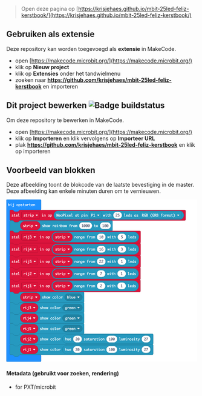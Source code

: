 
> Open deze pagina op [https://krisjehaes.github.io/mbit-25led-feliz-kerstbook/](https://krisjehaes.github.io/mbit-25led-feliz-kerstbook/)

## Gebruiken als extensie

Deze repository kan worden toegevoegd als **extensie** in MakeCode.

* open [https://makecode.microbit.org/](https://makecode.microbit.org/)
* klik op **Nieuw project**
* klik op **Extensies** onder het tandwielmenu
* zoeken naar **https://github.com/krisjehaes/mbit-25led-feliz-kerstbook** en importeren

## Dit project bewerken ![Badge buildstatus](https://github.com/krisjehaes/mbit-25led-feliz-kerstbook/workflows/MakeCode/badge.svg)

Om deze repository te bewerken in MakeCode.

* open [https://makecode.microbit.org/](https://makecode.microbit.org/)
* klik op **Importeren** en klik vervolgens op **Importeer URL**
* plak **https://github.com/krisjehaes/mbit-25led-feliz-kerstbook** en klik op importeren

## Voorbeeld van blokken

Deze afbeelding toont de blokcode van de laatste bevestiging in de master.
Deze afbeelding kan enkele minuten duren om te vernieuwen.

![Een gerenderde weergave van de blokken](https://github.com/krisjehaes/mbit-25led-feliz-kerstbook/raw/master/.github/makecode/blocks.png)

#### Metadata (gebruikt voor zoeken, rendering)

* for PXT/microbit
<script src="https://makecode.com/gh-pages-embed.js"></script><script>makeCodeRender("{{ site.makecode.home_url }}", "{{ site.github.owner_name }}/{{ site.github.repository_name }}");</script>
